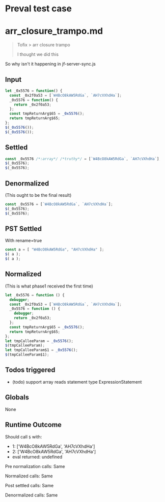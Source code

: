 # Preval test case

# arr_closure_trampo.md

> Tofix > arr closure trampo
>
> I thought we did this

So why isn't it happening in jf-server-sync.js

## Input

`````js filename=intro
let _0x5576 = function() {
  const _0x2f0a53 = [`W4BcO8kAW5RdGa`, `AH7cVXhdHa`];
  _0x5576 = function() {
    return _0x2f0a53;
  };
  const tmpReturnArg$65 = _0x5576();
  return tmpReturnArg$65;
};
$(_0x5576());
$(_0x5576());
`````


## Settled


`````js filename=intro
const _0x5576 /*:array*/ /*truthy*/ = [`W4BcO8kAW5RdGa`, `AH7cVXhdHa`];
$(_0x5576);
$(_0x5576);
`````


## Denormalized
(This ought to be the final result)

`````js filename=intro
const _0x5576 = [`W4BcO8kAW5RdGa`, `AH7cVXhdHa`];
$(_0x5576);
$(_0x5576);
`````


## PST Settled
With rename=true

`````js filename=intro
const a = [ "W4BcO8kAW5RdGa", "AH7cVXhdHa" ];
$( a );
$( a );
`````


## Normalized
(This is what phase1 received the first time)

`````js filename=intro
let _0x5576 = function () {
  debugger;
  const _0x2f0a53 = [`W4BcO8kAW5RdGa`, `AH7cVXhdHa`];
  _0x5576 = function () {
    debugger;
    return _0x2f0a53;
  };
  const tmpReturnArg$65 = _0x5576();
  return tmpReturnArg$65;
};
let tmpCalleeParam = _0x5576();
$(tmpCalleeParam);
let tmpCalleeParam$1 = _0x5576();
$(tmpCalleeParam$1);
`````


## Todos triggered


- (todo) support array reads statement type ExpressionStatement


## Globals


None


## Runtime Outcome


Should call `$` with:
 - 1: ['W4BcO8kAW5RdGa', 'AH7cVXhdHa']
 - 2: ['W4BcO8kAW5RdGa', 'AH7cVXhdHa']
 - eval returned: undefined

Pre normalization calls: Same

Normalized calls: Same

Post settled calls: Same

Denormalized calls: Same
